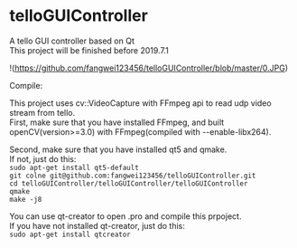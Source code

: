 # telloGUIController
A tello GUI controller based on Qt
<br>This project will be finished before 2019.7.1<br>

!(https://github.com/fangwei123456/telloGUIController/blob/master/0.JPG)

Compile:<br>

This project uses cv::VideoCapture with FFmpeg api to read udp video stream from tello.<br>
First, make sure that you have installed FFmpeg, and built openCV(version>=3.0) with FFmpeg(compiled with --enable-libx264).<br>

Second, make sure that you have installed qt5 and qmake.<br>
If not, just do this:<br>
`sudo apt-get install qt5-default`<br>
`git colne git@github.com:fangwei123456/telloGUIController.git`<br>
`cd telloGUIController/telloGUIController/telloGUIController`<br>
`qmake`<br>
`make -j8`<br>

You can use qt-creator to open .pro and compile this prpoject.<br> 
If you have not installed qt-creator, just do this:<br>
`sudo apt-get install qtcreator`<br>

